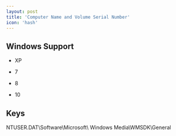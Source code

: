 ```yaml
---
layout: post
title: 'Computer Name and Volume Serial Number'
icon: 'hash'
---
```


## Windows Support

- XP

- 7

- 8

- 10



## Keys

NTUSER.DAT\Software\Microsoft\ Windows Media\WMSDK\General

